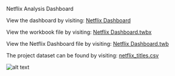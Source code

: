 Netflix Analysis Dashboard

View the dashboard by visiting: [Netflix Dashboard](https://public.tableau.com/app/profile/bonica.patterson/viz/NetflixDashboard_16747902605460/Netflix?publish=yes)

View the workbook file by visiting: [Netflix Dashboard.twbx](https://github.com/bonicapatterson/Tableau/blob/main/Netflix%20Dashboard/Netflix%20Dashboard.twbx)

View the Netflix Dashboard file by visiting: [Netflix Dashboard.twb](https://github.com/bonicapatterson/Tableau/blob/main/Netflix%20Dashboard/Netflix%20Dashboard.twb)

The project dataset can be found by visiting: [netflix_titles.csv](https://github.com/bonicapatterson/Tableau/blob/main/Netflix%20Dashboard/netflix_titles.csv)

![alt text](https://i.imgur.com/intlvM4.png)